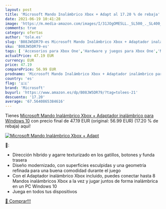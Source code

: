 ```yaml
---
layout: post
title: 'Microsoft Mando Inalámbrico Xbox + Adapt al 17.20 % de rebaja'
date: 2021-06-19 10:41:28
image: 'https://m.media-amazon.com/images/I/31JOgOME5LL._SL500_._SL400_.jpg'
comments: true
category: ofertas
author: 'tole.es'
slug: 'B08JW5DR79-es Microsoft Mando Inalámbrico Xbox + Adaptador inalámbrico...'
sku: 'B08JW5DR79-es'
tags: [ 'Accesorios para Xbox One','Hardware y juegos para Xbox One','Mandos para Xbox One','Mandos y controles para Xbox One','Videojuegos','microsoft','xbox', ]
actualPrice: 47.19 EUR
currency: EUR
price: 47.19
comparePrice: 56.99 EUR
prodname: 'Microsoft Mando Inalámbrico Xbox + Adaptador inalámbrico para Windows 10'
country: 'es'
flag: '🇪🇸'
brand: 'Microsoft'
buyurl: 'https://www.amazon.es/dp/B08JW5DR79/?tag=tolees-21'
descuento: '17.20'
average: '67.5640865384616'
---
```


Tienes [Microsoft Mando Inalámbrico Xbox + Adaptador inalámbrico para Windows 10](https://www.amazon.es/dp/B08JW5DR79/?tag=tolees-21) con precio final de  47.19 EUR (original: 56.99 EUR) (17.20 %  de rebaja) aqui!

[![Microsoft Mando Inalámbrico Xbox + Adapt](https://m.media-amazon.com/images/I/31JOgOME5LL._SL500_._SL400_.jpg)](https://www.amazon.es/dp/B08JW5DR79/?tag=tolees-21)

🔎:

- Dirección híbrido y agarre texturizado en los gatillos, botones y funda trasera
- Diseño modernizado, con superficies esculpidas y una geometría refinada para una buena comodidad durante el juego
- Con el Adaptador inalámbrico Xbox incluido, puedes conectar hasta 8 Mandos inalámbricos Xbox a la vez y jugar juntos de forma inalámbrica en un PC Windows 10
- Juega en todos tus dispositivos

[🛒 Comprar!!!](https://www.amazon.es/dp/B08JW5DR79/?tag=tolees-21)
